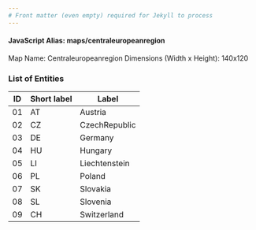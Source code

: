 ```yaml
---
# Front matter (even empty) required for Jekyll to process
---
```


#### JavaScript Alias: maps/centraleuropeanregion

Map Name: Centraleuropeanregion
Dimensions (Width x Height): 140x120





### List of Entities

ID | Short label | Label
---|---|---|
01|AT|Austria
02|CZ|CzechRepublic
03|DE|Germany
04|HU|Hungary
05|LI|Liechtenstein
06|PL|Poland
07|SK|Slovakia
08|SL|Slovenia
09|CH|Switzerland

